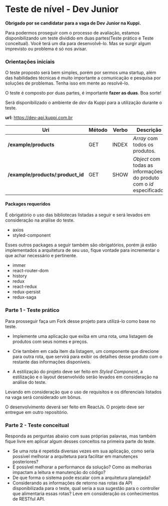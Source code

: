 # Teste de nível - Dev Junior

**Obrigado por se candidatar para a vaga de Dev Junior na Kuppi.**

Para podermos proseguir com o processo de avaliação, estamos disponibilizando um teste dividido em duas partes(Teste prático e Teste conceitual). Você terá um dia para desenvolvê-lo. Mas se surgir algum imprevisto ou problema é só nos avisar.

### **Orientações iniciais**

O teste proposto será bem simples, porém por sermos uma startup, além das habilidades técnicas é muito importante a comunicação e pesquisa por soluções de problemas. Tenha isso em mente ao resolvê-lo. 

O teste é composto por duas partes, é importante **fazer as duas**. Boa sorte!

Será disponibilizado o ambiente de *dev* da Kuppi para a utilização durante o teste.

**url:** https://dev-api.kuppi.com.br

| Uri | Método | Verbo | Descrição
|---|---|---|---|
| **/example/products**  | GET | INDEX | *Array* com todos os produtos.
| **/example/products/:product_id**  | GET | SHOW | *Object* com todas as informações do produto com o *id* especificado.

#### **Packages requeridos**

É obrigatório o uso das bibliotecas listadas a seguir e será levados em consideração na análise do teste.

- axios
- styled-component

Esses outros packages a seguir também são obrigatórios, porém já estão implementados a arquitetura de seu uso, fique vontade para incrementar o que achar necessário e pertinente. 

- immer
- react-router-dom
- history
- redux
- react-redux
- redux-persist
- redux-saga

### **Parte 1 - Teste prático**

Para prosseguir faça um Fork desse projeto para utilizá-lo como base no teste.

- Implemente uma aplicação que exiba em uma rota, uma listagem de produtos com seus nomes e preços.

- Crie também em cada item da listagem, um componente que direcione para outra rota, que servirá para exibir os detalhes desse produto com o restante das informações disponíveis.

- A estilização do projeto deve ser feito em *Styled Component*, a estilização e o layout desenvolvido serão levados em consideração na análise do teste.

Levando em consideração que o uso de requisitos e os diferenciais listados na vaga será considerado um bônus.

O desenvolvimento deverá ser feito em ReactJs. O projeto deve ser entregue em outro repositório.

### **Parte 2 - Teste conceitual**

Responda as perguntas abaixo com suas próprias palavras, mas também fique livre em aplicar algum desses conceitos na primeira parte do teste.

- Se uma rota é repetida diversas vezes em sua aplicação, como seria possível melhorar a arquitetura para facilitar em manutençes posteriores?
- É possível melhorar a performance da solução? Como as melhorias impactam a leitura e manutenção do código?
- De que forma o sistema pode escalar com a arquitetura planejada?
- Considerando as informações de retorno nas rotas da API disponibilizada para o teste, qual seria a sua sugestão para o controller que alimentaria essas rotas? Leve em consideração os conhecimentos de RESTful API.

